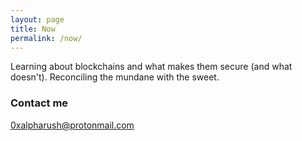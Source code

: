 ```yaml
---
layout: page
title: Now
permalink: /now/
---
```


Learning about blockchains and what makes them secure (and what doesn't). Reconciling the mundane with the sweet.

### Contact me

[0xalpharush@protonmail.com](0xalpharush@protonmail.com)
